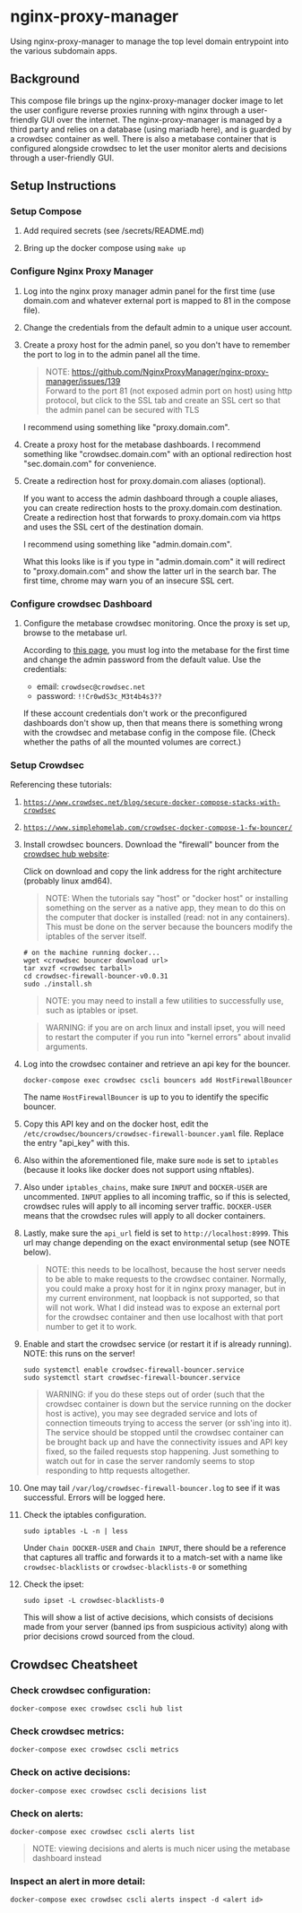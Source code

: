 # nginx-proxy-manager

Using nginx-proxy-manager to manage the top level domain entrypoint into the various subdomain apps.

## Background

This compose file brings up the nginx-proxy-manager docker image to let the user configure reverse proxies running with nginx through a user-friendly GUI over the internet. The nginx-proxy-manager is managed by a third party and relies on a database (using mariadb here), and is guarded by a crowdsec container as well. There is also a metabase container that is configured alongside crowdsec to let the user monitor alerts and decisions through a user-friendly GUI.

## Setup Instructions

### Setup Compose

1. Add required secrets (see /secrets/README.md)

1. Bring up the docker compose using `make up`

### Configure Nginx Proxy Manager

1. Log into the nginx proxy manager admin panel for the first time (use domain.com and whatever external port is mapped to 81 in the compose file).

1. Change the credentials from the default admin to a unique user account.

1. Create a proxy host for the admin panel, so you don't have to remember the port to log in to the admin panel all the time.

   > NOTE: https://github.com/NginxProxyManager/nginx-proxy-manager/issues/139  
   > Forward to the port 81 (not exposed admin port on host) using http protocol, but click to the SSL tab and create an SSL cert
   > so that the admin panel can be secured with TLS

   I recommend using something like "proxy.domain.com".

1. Create a proxy host for the metabase dashboards. I recommend something like "crowdsec.domain.com" with an optional redirection host "sec.domain.com" for convenience.

1. Create a redirection host for proxy.domain.com aliases (optional).

   If you want to access the admin dashboard through a couple aliases, you can create redirection hosts to the proxy.domain.com destination. Create a redirection host that forwards to proxy.domain.com via https and uses the SSL cert of the destination domain.

   I recommend using something like "admin.domain.com".

   What this looks like is if you type in "admin.domain.com" it will redirect to "proxy.domain.com" and show the latter url in the search bar. The first time, chrome may warn you of an insecure SSL cert.

### Configure crowdsec Dashboard

1. Configure the metabase crowdsec monitoring. Once the proxy is set up, browse to the metabase url.

   According to [this page](https://www.crowdsec.net/blog/secure-docker-compose-stacks-with-crowdsec), you must log into the metabase for the first time and change the admin password from the default value. Use the credentials:

   * email: `crowdsec@crowdsec.net`
   * password: `!!Cr0wdS3c_M3t4b4s3??`

   If these account credentials don't work or the preconfigured dashboards don't show up, then that means there is something wrong with the crowdsec and metabase config in the compose file. (Check whether the paths of all the mounted volumes are correct.)

### Setup Crowdsec

Referencing these tutorials:
  1. [`https://www.crowdsec.net/blog/secure-docker-compose-stacks-with-crowdsec`](https://www.crowdsec.net/blog/secure-docker-compose-stacks-with-crowdsec)
  1. [`https://www.simplehomelab.com/crowdsec-docker-compose-1-fw-bouncer/`](https://www.simplehomelab.com/crowdsec-docker-compose-1-fw-bouncer/)

1. Install crowdsec bouncers. Download the "firewall" bouncer from the [crowdsec hub website](https://app.crowdsec.net/hub/author/crowdsecurity/remediation-components/cs-firewall-bouncer):

   Click on download and copy the link address for the right architecture (probably linux amd64).

   > NOTE: When the tutorials say "host" or "docker host" or installing something on the server as a native app, they mean to do this on the computer that docker is installed (read: not in any containers). This must be done on the server because the bouncers modify the iptables of the server itself.


   ```
   # on the machine running docker...
   wget <crowdsec bouncer download url>
   tar xvzf <crowdsec tarball>
   cd crowdsec-firewall-bouncer-v0.0.31
   sudo ./install.sh
   ```
   > NOTE: you may need to install a few utilities to successfully use, such as iptables or ipset.

   > WARNING: if you are on arch linux and install ipset, you will need to restart the computer if you run into "kernel errors" about invalid arguments.

1. Log into the crowdsec container and retrieve an api key for the bouncer.

   ```
   docker-compose exec crowdsec cscli bouncers add HostFirewallBouncer
   ```

   The name `HostFirewallBouncer` is up to you to identify the specific bouncer.

1. Copy this API key and on the docker host, edit the `/etc/crowdsec/bouncers/crowdsec-firewall-bouncer.yaml` file. Replace the entry "api_key" with this.

1. Also within the aforementioned file, make sure `mode` is set to `iptables` (because it looks like docker does not support using nftables).

1. Also under `iptables_chains`, make sure `INPUT` and `DOCKER-USER` are uncommented. `INPUT` applies to all incoming traffic, so if this is selected, crowdsec rules will apply to all incoming server traffic. `DOCKER-USER` means that the crowdsec rules will apply to all docker containers.

1. Lastly, make sure the `api_url` field is set to `http://localhost:8999`. This url may change depending on the exact environmental setup (see NOTE below).

   > NOTE: this needs to be localhost, because the host server needs to be able to make requests to the crowdsec container. Normally, you could make a proxy host for it in nginx proxy manager, but in my current environment, nat loopback is not supported, so that will not work. What I did instead was to expose an external port for the crowdsec container and then use localhost with that port number to get it to work.

1. Enable and start the crowdsec service (or restart it if is already running). NOTE: this runs on the server!

   ```
   sudo systemctl enable crowdsec-firewall-bouncer.service
   sudo systemctl start crowdsec-firewall-bouncer.service
   ```
   > WARNING: if you do these steps out of order (such that the crowdsec container is down but the service running on the docker host is active), you may see degraded service and lots of connection timeouts trying to access the server (or ssh'ing into it). The service should be stopped until the crowdsec container can be brought back up and have the connectivity issues and API key fixed, so the failed requests stop happening. Just something to watch out for in case the server randomly seems to stop responding to http requests altogether.

1. One may tail `/var/log/crowdsec-firewall-bouncer.log` to see if it was successful. Errors will be logged here.

1. Check the iptables configuration.

   ```
   sudo iptables -L -n | less
   ```

   Under `Chain DOCKER-USER` and `Chain INPUT`, there should be a reference that captures all traffic and forwards it to a match-set with a name like `crowdsec-blacklists` or `crowdsec-blacklists-0` or something

1. Check the ipset:

   ```
   sudo ipset -L crowdsec-blacklists-0
   ```

   This will show a list of active decisions, which consists of decisions made from your server (banned ips from suspicious activity) along with prior decisions crowd sourced from the cloud.

## Crowdsec Cheatsheet

### Check crowdsec configuration:

   ```docker-compose exec crowdsec cscli hub list```

### Check crowdsec metrics:

   ```docker-compose exec crowdsec cscli metrics```

### Check on active decisions:

   ```docker-compose exec crowdsec cscli decisions list```

### Check on alerts:

   ```docker-compose exec crowdsec cscli alerts list```

   > NOTE: viewing decisions and alerts is much nicer using the metabase dashboard instead

### Inspect an alert in more detail:

   ```docker-compose exec crowdsec cscli alerts inspect -d <alert id>```
